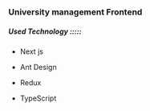 ### University management Frontend


##### Used Technology :::::

- Next js  

- Ant Design 

- Redux 

- TypeScript